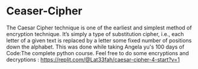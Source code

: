 # Ceaser-Cipher
The Caesar Cipher technique is one of the earliest and simplest method of encryption technique. It’s simply a type of substitution cipher, i.e., each letter of a given text is replaced by a letter some fixed number of positions down the alphabet.
This was done while taking Angela yu's 100 days of Code:The complete python course.
Feel free to do some encryptions and decryptions : https://replit.com/@Lat33fah/caesar-cipher-4-start?v=1
